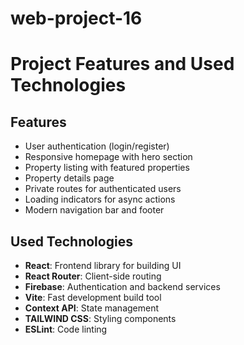 # web-project-16

# Project Features and Used Technologies

## Features

- User authentication (login/register)
- Responsive homepage with hero section
- Property listing with featured properties
- Property details page
- Private routes for authenticated users
- Loading indicators for async actions
- Modern navigation bar and footer

## Used Technologies

- **React**: Frontend library for building UI
- **React Router**: Client-side routing
- **Firebase**: Authentication and backend services
- **Vite**: Fast development build tool
- **Context API**: State management
- **TAILWIND CSS**: Styling components
- **ESLint**: Code linting
